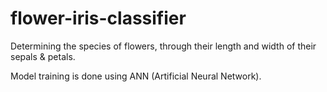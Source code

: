 # flower-iris-classifier
Determining the species of flowers, through their length and width of their sepals & petals.

Model training is done using ANN (Artificial Neural Network).
